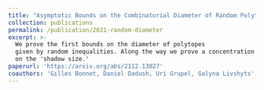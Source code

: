 ```yaml
---
title: "Asymptotic Bounds on the Combinatorial Diameter of Random Polytopes"
collection: publications
permalink: /publication/2021-random-diameter
excerpt: >-
  We prove the first bounds on the diameter of polytopes
  given by random inequalities. Along the way we prove a concentration result
  on the 'shadow size.'
paperurl: 'https://arxiv.org/abs/2112.13027'
coauthors: 'Gilles Bonnet, Daniel Dadush, Uri Grupel, Galyna Livshyts'
---
```

